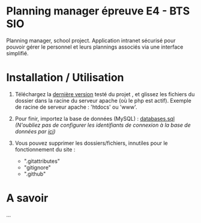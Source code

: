 # Planning manager épreuve E4 - BTS SIO
Planning manager, school project. Application intranet sécurisé pour pouvoir gérer le personnel et leurs plannings associés via une interface simplifié.

# Installation / Utilisation 

1) Téléchargez la  [dernière version](https://github.com/epreuve-e4-quentin/planning-manager/releases/latest) testé du projet , et glissez les fichiers du dossier dans la racine du serveur apache (où le php est actif). Exemple de racine de serveur apache : 'htdocs' ou 'www'.
    
2) Pour finir, importez la base de données (MySQL) : 
[databases.sql](https://raw.githubusercontent.com/epreuve-e4-quentin/planning-manager/main/private/database/planning-e4.sql)
_(N'oubliez pas de configurer les identifiants de connexion à la base de données par [ici](https://github.com/epreuve-e4-quentin/planning-manager/blob/main/.env#L31))_

3) Vous pouvez supprimer les dossiers/fichiers, innutiles pour le fonctionnement du site : 
    - ".gitattributes"
    - "gitignore"
    - ".github"
    
# A savoir
...
